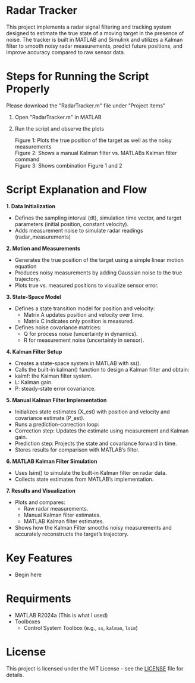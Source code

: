 # Radar Tracker
This project implements a radar signal filtering and tracking system designed to estimate the true state of a moving target in the presence of noise. The tracker is built in MATLAB and Simulink and utilizes a Kalman filter to smooth noisy radar measurements, predict future positions, and improve accuracy compared to raw sensor data.

# Steps for Running the Script Properly
Please download the "RadarTracker.m" file under "Project Items"

1. Open "RadarTracker.m" in MATLAB
   
2. Run the script and observe the plots
   
   Figure 1: Plots the true position of the target as well as the noisy measurements  
   Figure 2: Shows a manual Kalman filter vs. MATLABs Kalman filter command  
   Figure 3: Shows combination Figure 1 and 2  

# Script Explanation and Flow
**1. Data Initialization**
- Defines the sampling interval (dt), simulation time vector, and target parameters (initial position, constant velocity).
- Adds measurement noise to simulate radar readings (radar_measurements)
  
**2. Motion and Measurements**
- Generates the true position of the target using a simple linear motion equation
- Produces noisy measurements by adding Gaussian noise to the true trajectory.
- Plots true vs. measured positions to visualize sensor error.
  
**3. State-Space Model**
- Defines a state transition model for position and velocity:
   - Matrix A updates position and velocity over time.
   - Matrix C indicates only position is measured.
- Defines noise covariance matrices:
   - Q for process noise (uncertainty in dynamics).
   - R for measurement noise (uncertainty in sensor).
  
**4. Kalman Filter Setup**
- Creates a state-space system in MATLAB with ss().
- Calls the built-in kalman() function to design a Kalman filter and obtain:
- kalmf: the Kalman filter system.
- L: Kalman gain.
- P: steady-state error covariance.
  
**5. Manual Kalman Filter Implementation**
- Initializes state estimates (X_est) with position and velocity and covariance estimate (P_est).
- Runs a prediction-correction loop:
- Correction step: Updates the estimate using measurement and Kalman gain.
- Prediction step: Projects the state and covariance forward in time.
- Stores results for comparison with MATLAB’s filter.
  
**6. MATLAB Kalman Filter Simulation** 
- Uses lsim() to simulate the built-in Kalman filter on radar data.
- Collects state estimates from MATLAB’s implementation.
  
**7. Results and Visualization**
- Plots and compares:
   - Raw radar measurements.
   - Manual Kalman filter estimates.
   - MATLAB Kalman filter estimates.
- Shows how the Kalman Filter smooths noisy measurements and accurately reconstructs the target’s trajectory.
  
# Key Features
- Begin here
 
# Requirments
- MATLAB R2024a (This is what I used)
- Toolboxes
  - Control System Toolbox (e.g., `ss`, `kalman`, `lsim`)

# License
This project is licensed under the MIT License – see the [LICENSE](LICENSE) file for details.

